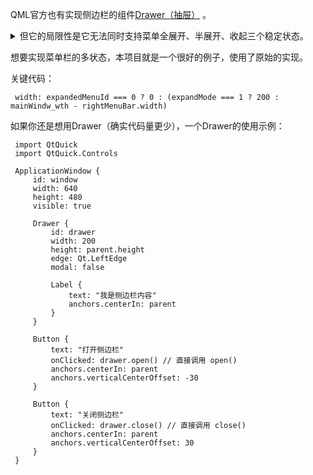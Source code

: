 QML官方也有实现侧边栏的组件[Drawer（抽屉）](https://doc.qt.io/qt-6/qml-qtquick-controls-drawer.html) 。
<details>
<summary>但它的局限性是它无法同时支持菜单全展开、半展开、收起三个稳定状态。 </summary>
     
官方文档说道：

     position : real
     This property holds the position of the drawer relative to its final destination. That is, the position will be 0.0 when the drawer is fully closed, and 1.0 when fully open.

</details>

想要实现菜单栏的多状态，本项目就是一个很好的例子，使用了原始的实现。

关键代码：

     width: expandedMenuId === 0 ? 0 : (expandMode === 1 ? 200 : mainWindw_wth - rightMenuBar.width)

如果你还是想用Drawer（确实代码量更少），一个Drawer的使用示例：


     import QtQuick
     import QtQuick.Controls
     
     ApplicationWindow {
         id: window
         width: 640
         height: 480
         visible: true
     
         Drawer {
             id: drawer
             width: 200
             height: parent.height
             edge: Qt.LeftEdge
             modal: false
     
             Label {
                 text: "我是侧边栏内容"
                 anchors.centerIn: parent
             }
         }
     
         Button {
             text: "打开侧边栏"
             onClicked: drawer.open() // 直接调用 open()
             anchors.centerIn: parent
             anchors.verticalCenterOffset: -30
         }
     
         Button {
             text: "关闭侧边栏"
             onClicked: drawer.close() // 直接调用 close()
             anchors.centerIn: parent
             anchors.verticalCenterOffset: 30
         }
     }
